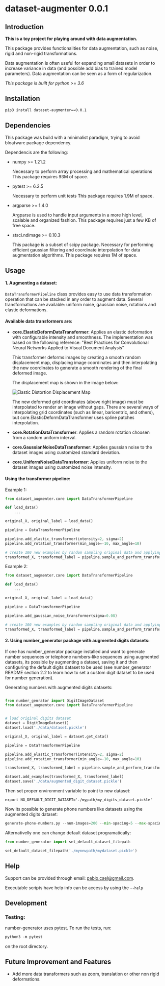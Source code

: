 
# dataset-augmenter 0.0.1

Introduction
----------------------

**This is a toy project for playing around with data augmentation.**

This package provides functionalities for data augmentation, such as noise, rigid and non-rigid transformations.

Data augmentation is often useful for expanding small datasets in order to increase variance in data (and possible add bias to trained model parameters). Data augmentation can be seen as a form of regularization.

*This package is built for python >= 3.6*

Installation
----------------------
```bash
pip3 install dataset-augmenter==0.0.1
```

Dependencies
----------------------

This package was build with a minimalist paradigm, trying to avoid bloatware package dependency.

Dependencis are the following:

- numpy >= 1.21.2

	Necessary to perform array processing and mathematical operations
 	This package requires 93M of space.
 
- pytest >= 6.2.5
	
	Necessary to perform unit tests
	This package requires 1.9M of space.
	
- argparse >= 1.4.0

	Argparse is used to handle input arguments in a more high level, scalable and organized fashion.
	This package requires just a few KB of free space.
	
- stsci.ndimage >= 0.10.3

	This package is a subset of scipy package.
	Necessary for performing efficient gaussian filtering and coordinate interpolation for data augmentation algorithms.
	This package requires 1M of space.


Usage
----------------------

#### 1. Augmenting a dataset:


```DataTransformerPipeline``` class provides easy to use data transformation operation that can be stacked in any order to augment data.
Several transformations are available: uniform noise, gaussian noise, rotations and elastic deformations.

#### Available data transformers are:
	
- **core.ElasticDeformDataTransformer**:
	Applies an elastic deformation with configurable intensity and smoothness. The implementation was based on the following reference:
	"Best Practices for Convolutional Neural Networks Applied to Visual Document Analysis"
	
	This transformer deforms images by creating a smooth random displacement map, displacing image coordinates and then
	interpolating the new coordinates to generate a smooth rendering of the final deformed image. 
	
	The displacement map is shown in the image below:
	
	![](./doc-images/elastic-distortions.pbm "Elastic Distortion Displacement Map")
	
	The new deformed grid coordinates (above right image) must be interpolated to render an image without gaps. There are several ways of interpolating grid coordinates (such as linear, baricentric, and others), but core.ElasticDeformDataTransformer uses spline patches interpolation.
	
- **core.RotationDataTransformer**:
	Applies a random rotation choosen from a random uniform interval.
	
- **core.GaussianNoiseDataTransformer**:
	Applies gaussian noise to the dataset images using customized standard deviation.
	
- **core.UniformNoiseDataTransformer**:
	Applies uniform noise to the dataset images using customized noise intensity.

#### Using the transformer pipeline:
	
Example 1:

```py
from dataset_augmenter.core import DataTransformerPipeline

def load_data()
	...

original_X, original_label = load_data()

pipeline = DataTransformerPipeline

pipeline.add_elastic_transformer(intensity=2, sigma=2)
pipeline.add_rotation_transformer(min_angle=-10, max_angle=10)

# create 100 new examples by random sampling original data and applying elastic transformation -> rotation.
transformed_X, transformed_label = pipeline.sample_and_perform_transformation(100, original_X, original_label)

```

	
Example 2:

```py
from dataset_augmenter.core import DataTransformerPipeline

def load_data()
	...

original_X, original_label = load_data()

pipeline = DataTransformerPipeline

pipeline.add_gaussian_noise_transformer(sigma=0.08)

# create 100 new examples by random sampling original data and applying gaussian noise.
transformed_X, transformed_label = pipeline.sample_and_perform_transformation(100, original_X, original_label)
```

#### 2. Using number\_generator package with augmented digits datasets:

If one has number\_generator package installed and want to generate number sequences or telephone numbers-like sequences using augmented datasets, its possible by augmenting a dataset, saving it and then configuring the default digits dataset to be used (see number\_generator README section 2.2 to learn how to set a custom digit dataset to be used for number generation).

Generating numbers with augmented digits datasets:

```py

from number_genrator import DigitImageDataset
from dataset_augmenter.core import DataTransformerPipeline


# load original digits dataset 
dataset = DigitImageDataset()
dataset.load('./data/dataset.pickle')

original_X, original_label = dataset.get_data()

pipeline = DataTransformerPipeline

pipeline.add_elastic_transformer(intensity=2, sigma=2)
pipeline.add_rotation_transformer(min_angle=-10, max_angle=10)

transformed_X, transformed_label = pipeline.sample_and_perform_transformation(100, original_X, original_label)

dataset.add_examples(transformed_X, transformed_label)
dataset.save('./data/augmented_digit_dataset.pickle')

```

Then set proper environment variable to point to new dataset:

```console
export NG_DEFAULT_DIGIT_DATASET='./mypath/my_digits_dataset.pickle'
```

Now its possible to generate phone numbers like datasets using the augmented digits dataset:

```py
generate-phone-numbers.py --num-images=200 --min-spacing=5 --max-spacing=10 --image-width=100 --output-path=./
```

Alternativelly one can change default dataset programatically:

```py
from number_generator import set_default_dataset_filepath

set_default_dataset_filepath('./mynewpath/mydataset.pickle')
```

Help
----------------------

Support can be provided through email: pablo.cael@gmail.com.

Executable scripts have help info can be access by using the ```--help``` 

Development
----------------------

###  Testing:

number-generator uses pytest. To run the tests, run:

```py
python3 -m pytest
```

on the root directory.


Future Improvement and Features
----------------------

- Add more data transformers such as zoom, translation or other non rigid deformations.
